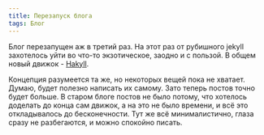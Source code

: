 ```yaml
---
title: Перезапуск блога
tags: Блог
---
```

Блог перезапущен аж в третий раз. На этот раз от рубишного jekyll захотелось уйти во что-то экзотическое, заодно и с пользой. В общем новый движок - [Hakyll](https://jaspervdj.be/hakyll/).

Концепция разумеется та же, но некоторых вещей пока не хватает. Думаю, будет полезно написать их самому. Зато теперь постов точно будет больше. В старом блоге постов не было потому, что хотелось доделать до конца сам движок, а на это не было времени, и всё это откладывалось до бесконечности. Тут же всё минималистично, глаза сразу не разбегаются, и можно спокойно писать.
